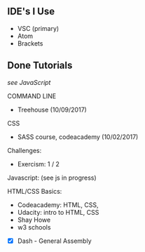 ## IDE's I Use
- VSC (primary)
- Atom
- Brackets

## Done Tutorials

*see JavaScript*

COMMAND LINE
- Treehouse (10/09/2017)

CSS
- SASS course, codeacademy (10/02/2017)

Challenges:
- Exercism: 1 / 2

Javascript: (see js in progress)

HTML/CSS Basics:
- Codeacademy: HTML, CSS, 
- Udacity: intro to HTML, CSS
- Shay Howe
- w3 schools
- [X] Dash - General Assembly
